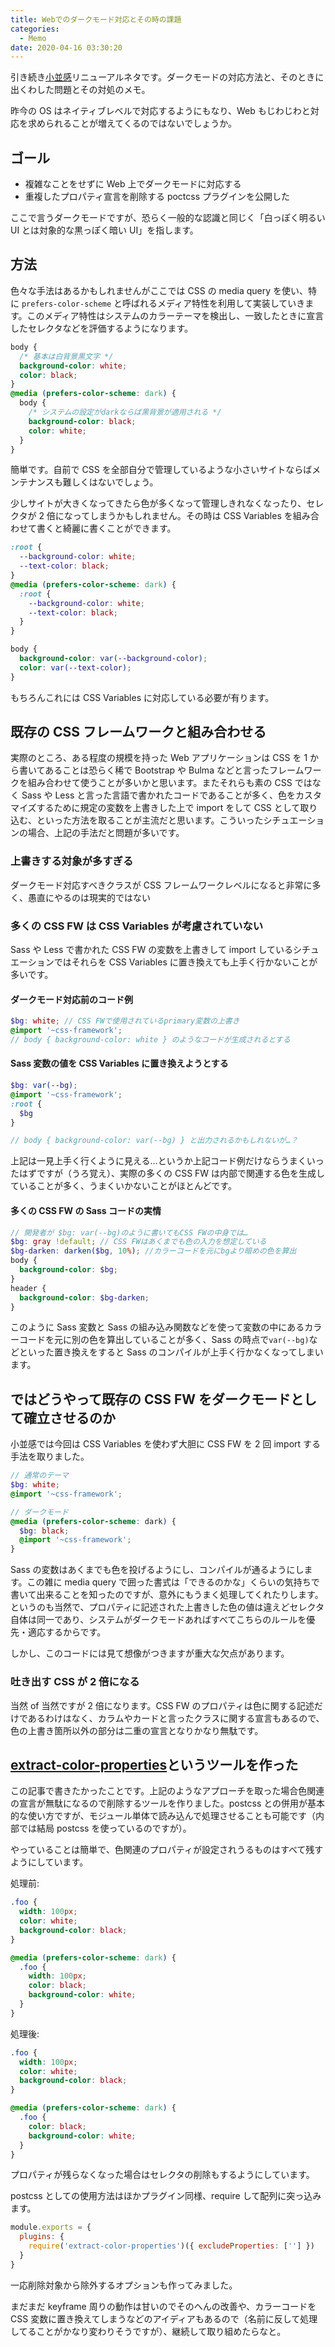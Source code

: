 ```yaml
---
title: Webでのダークモード対応とその時の課題
categories:
  - Memo
date: 2020-04-16 03:30:20
---
```


引き続き[小並感](https://private.unsweets.net/)リニューアルネタです。ダークモードの対応方法と、そのときに出くわした問題とその対処のメモ。

昨今の OS はネイティブレベルで対応するようにもなり、Web もじわじわと対応を求められることが増えてくるのではないでしょうか。

<!-- more -->

## ゴール

- 複雑なことをせずに Web 上でダークモードに対応する
- 重複したプロパティ宣言を削除する poctcss プラグインを公開した

ここで言うダークモードですが、恐らく一般的な認識と同じく「白っぽく明るい UI とは対象的な黒っぽく暗い UI」を指します。

## 方法

色々な手法はあるかもしれませんがここでは CSS の media query を使い、特に `prefers-color-scheme` と呼ばれるメディア特性を利用して実装していきます。このメディア特性はシステムのカラーテーマを検出し、一致したときに宣言したセレクタなどを評価するようになります。

```css
body {
  /* 基本は白背景黒文字 */
  background-color: white;
  color: black;
}
@media (prefers-color-scheme: dark) {
  body {
    /* システムの設定がdarkならば黒背景が適用される */
    background-color: black;
    color: white;
  }
}
```

簡単です。自前で CSS を全部自分で管理しているような小さいサイトならばメンテナンスも難しくはないでしょう。

少しサイトが大きくなってきたら色が多くなって管理しきれなくなったり、セレクタが 2 倍になってしまうかもしれません。その時は CSS Variables を組み合わせて書くと綺麗に書くことができます。

```css
:root {
  --background-color: white;
  --text-color: black;
}
@media (prefers-color-scheme: dark) {
  :root {
    --background-color: white;
    --text-color: black;
  }
}

body {
  background-color: var(--background-color);
  color: var(--text-color);
}
```

もちろんこれには CSS Variables に対応している必要が有ります。

## 既存の CSS フレームワークと組み合わせる

実際のところ、ある程度の規模を持った Web アプリケーションは CSS を 1 から書いてあることは恐らく稀で Bootstrap や Bulma などと言ったフレームワークを組み合わせて使うことが多いかと思います。またそれらも素の CSS ではなく Sass や Less と言った言語で書かれたコードであることが多く、色をカスタマイズするために規定の変数を上書きした上で import をして CSS として取り込む、といった方法を取ることが主流だと思います。こういったシチュエーションの場合、上記の手法だと問題が多いです。

### 上書きする対象が多すぎる

ダークモード対応すべきクラスが CSS フレームワークレベルになると非常に多く、愚直にやるのは現実的ではない

### 多くの CSS FW は CSS Variables が考慮されていない

Sass や Less で書かれた CSS FW の変数を上書きして import しているシチュエーションではそれらを CSS Variables に置き換えても上手く行かないことが多いです。

#### ダークモード対応前のコード例

```scss
$bg: white; // CSS FWで使用されているprimary変数の上書き
@import '~css-framework';
// body { background-color: white } のようなコードが生成されるとする
```

#### Sass 変数の値を CSS Variables に置き換えようとする

```scss
$bg: var(--bg);
@import '~css-framework';
:root {
  $bg
}

// body { background-color: var(--bg) } と出力されるかもしれないが…？
```

上記は一見上手く行くように見える…というか上記コード例だけならうまくいったはずですが（うろ覚え）、実際の多くの CSS FW は内部で関連する色を生成していることが多く、うまくいかないことがほとんどです。

#### 多くの CSS FW の Sass コードの実情

```scss
// 開発者が $bg: var(--bg)のように書いてもCSS FWの中身では…
$bg: gray !default; // CSS FWはあくまでも色の入力を想定している
$bg-darken: darken($bg, 10%); //カラーコードを元にbgより暗めの色を算出
body {
  background-color: $bg;
}
header {
  background-color: $bg-darken;
}
```

このように Sass 変数と Sass の組み込み関数などを使って変数の中にあるカラーコードを元に別の色を算出していることが多く、Sass の時点で`var(--bg)`などといった置き換えをすると Sass のコンパイルが上手く行かなくなってしまいます。

## ではどうやって既存の CSS FW をダークモードとして確立させるのか

小並感では今回は CSS Variables を使わず大胆に CSS FW を 2 回 import する手法を取りました。

```scss
// 通常のテーマ
$bg: white;
@import '~css-framework';

// ダークモード
@media (prefers-color-scheme: dark) {
  $bg: black;
  @import '~css-framework';
}
```

Sass の変数はあくまでも色を投げるようにし、コンパイルが通るようにします。この雑に media query で囲った書式は「できるのかな」くらいの気持ちで書いて出来ることを知ったのですが、意外にもうまく処理してくれたりします。というのも当然で、プロパティに記述された上書きした色の値は違えどセレクタ自体は同一であり、システムがダークモードあればすべてこちらのルールを優先・適応するからです。

しかし、このコードには見て想像がつきますが重大な欠点があります。

### 吐き出す CSS が 2 倍になる

当然 of 当然ですが 2 倍になります。CSS FW のプロパティは色に関する記述だけであるわけはなく、カラムやカードと言ったクラスに関する宣言もあるので、色の上書き箇所以外の部分は二重の宣言となりかなり無駄です。

## [extract-color-properties](https://www.npmjs.com/package/extract-color-properties)というツールを作った

この記事で書きたかったことです。上記のようなアプローチを取った場合色関連の宣言が無駄になるので削除するツールを作りました。postcss との併用が基本的な使い方ですが、モジュール単体で読み込んで処理させることも可能です（内部では結局 postcss を使っているのですが）。

やっていることは簡単で、色関連のプロパティが設定されうるものはすべて残すようにしています。

処理前:

```css
.foo {
  width: 100px;
  color: white;
  background-color: black;
}

@media (prefers-color-scheme: dark) {
  .foo {
    width: 100px;
    color: black;
    background-color: white;
  }
}
```

処理後:

```css
.foo {
  width: 100px;
  color: white;
  background-color: black;
}

@media (prefers-color-scheme: dark) {
  .foo {
    color: black;
    background-color: white;
  }
}
```

プロパティが残らなくなった場合はセレクタの削除もするようにしています。

postcss としての使用方法はほかプラグイン同様、require して配列に突っ込みます。

```postcss.config.js
module.exports = {
  plugins: {
    require('extract-color-properties')({ excludeProperties: [''] })
  }
}
```

一応削除対象から除外するオプションも作ってみました。

まだまだ keyframe 周りの動作は甘いのでそのへんの改善や、カラーコードを CSS 変数に置き換えてしまうなどのアイディアもあるので（名前に反して処理してることがかなり変わりそうですが）、継続して取り組めたらなと。
